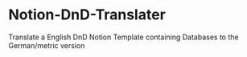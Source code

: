 # Notion-DnD-Translater
 Translate a English DnD Notion Template containing Databases to the German/metric version
